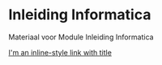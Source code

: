# Inleiding Informatica
Materiaal voor Module Inleiding Informatica


[I'm an inline-style link with title](https://www.google.com "Google's Homepage")
